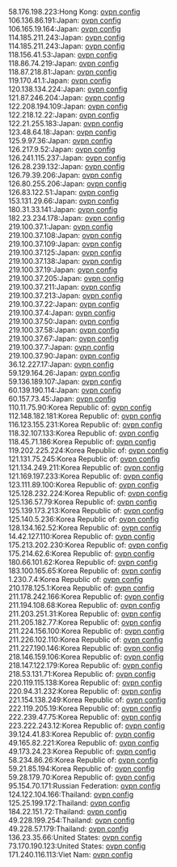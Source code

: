 58.176.198.223:Hong Kong: [ovpn config](vpn/58_176_198_223.ovpn)  
106.136.86.191:Japan: [ovpn config](vpn/106_136_86_191.ovpn)  
106.165.19.164:Japan: [ovpn config](vpn/106_165_19_164.ovpn)  
114.185.211.243:Japan: [ovpn config](vpn/114_185_211_243.ovpn)  
114.185.211.243:Japan: [ovpn config](vpn/114_185_211_243.ovpn)  
118.156.41.53:Japan: [ovpn config](vpn/118_156_41_53.ovpn)  
118.86.74.219:Japan: [ovpn config](vpn/118_86_74_219.ovpn)  
118.87.218.81:Japan: [ovpn config](vpn/118_87_218_81.ovpn)  
119.170.41.1:Japan: [ovpn config](vpn/119_170_41_1.ovpn)  
120.138.134.224:Japan: [ovpn config](vpn/120_138_134_224.ovpn)  
121.87.246.204:Japan: [ovpn config](vpn/121_87_246_204.ovpn)  
122.208.194.109:Japan: [ovpn config](vpn/122_208_194_109.ovpn)  
122.218.12.22:Japan: [ovpn config](vpn/122_218_12_22.ovpn)  
122.21.255.183:Japan: [ovpn config](vpn/122_21_255_183.ovpn)  
123.48.64.18:Japan: [ovpn config](vpn/123_48_64_18.ovpn)  
125.9.97.36:Japan: [ovpn config](vpn/125_9_97_36.ovpn)  
126.217.9.52:Japan: [ovpn config](vpn/126_217_9_52.ovpn)  
126.241.115.237:Japan: [ovpn config](vpn/126_241_115_237.ovpn)  
126.28.239.132:Japan: [ovpn config](vpn/126_28_239_132.ovpn)  
126.79.39.206:Japan: [ovpn config](vpn/126_79_39_206.ovpn)  
126.80.255.206:Japan: [ovpn config](vpn/126_80_255_206.ovpn)  
126.83.122.51:Japan: [ovpn config](vpn/126_83_122_51.ovpn)  
153.131.29.66:Japan: [ovpn config](vpn/153_131_29_66.ovpn)  
180.31.33.141:Japan: [ovpn config](vpn/180_31_33_141.ovpn)  
182.23.234.178:Japan: [ovpn config](vpn/182_23_234_178.ovpn)  
219.100.37.1:Japan: [ovpn config](vpn/219_100_37_1.ovpn)  
219.100.37.108:Japan: [ovpn config](vpn/219_100_37_108.ovpn)  
219.100.37.109:Japan: [ovpn config](vpn/219_100_37_109.ovpn)  
219.100.37.125:Japan: [ovpn config](vpn/219_100_37_125.ovpn)  
219.100.37.138:Japan: [ovpn config](vpn/219_100_37_138.ovpn)  
219.100.37.19:Japan: [ovpn config](vpn/219_100_37_19.ovpn)  
219.100.37.205:Japan: [ovpn config](vpn/219_100_37_205.ovpn)  
219.100.37.211:Japan: [ovpn config](vpn/219_100_37_211.ovpn)  
219.100.37.213:Japan: [ovpn config](vpn/219_100_37_213.ovpn)  
219.100.37.22:Japan: [ovpn config](vpn/219_100_37_22.ovpn)  
219.100.37.4:Japan: [ovpn config](vpn/219_100_37_4.ovpn)  
219.100.37.50:Japan: [ovpn config](vpn/219_100_37_50.ovpn)  
219.100.37.58:Japan: [ovpn config](vpn/219_100_37_58.ovpn)  
219.100.37.67:Japan: [ovpn config](vpn/219_100_37_67.ovpn)  
219.100.37.7:Japan: [ovpn config](vpn/219_100_37_7.ovpn)  
219.100.37.90:Japan: [ovpn config](vpn/219_100_37_90.ovpn)  
36.12.227.17:Japan: [ovpn config](vpn/36_12_227_17.ovpn)  
59.129.164.26:Japan: [ovpn config](vpn/59_129_164_26.ovpn)  
59.136.189.107:Japan: [ovpn config](vpn/59_136_189_107.ovpn)  
60.139.190.114:Japan: [ovpn config](vpn/60_139_190_114.ovpn)  
60.157.73.45:Japan: [ovpn config](vpn/60_157_73_45.ovpn)  
110.11.75.90:Korea Republic of: [ovpn config](vpn/110_11_75_90.ovpn)  
112.148.182.181:Korea Republic of: [ovpn config](vpn/112_148_182_181.ovpn)  
116.123.155.231:Korea Republic of: [ovpn config](vpn/116_123_155_231.ovpn)  
118.32.107.133:Korea Republic of: [ovpn config](vpn/118_32_107_133.ovpn)  
118.45.71.186:Korea Republic of: [ovpn config](vpn/118_45_71_186.ovpn)  
119.202.225.224:Korea Republic of: [ovpn config](vpn/119_202_225_224.ovpn)  
121.131.75.245:Korea Republic of: [ovpn config](vpn/121_131_75_245.ovpn)  
121.134.249.211:Korea Republic of: [ovpn config](vpn/121_134_249_211.ovpn)  
121.169.197.233:Korea Republic of: [ovpn config](vpn/121_169_197_233.ovpn)  
123.111.89.100:Korea Republic of: [ovpn config](vpn/123_111_89_100.ovpn)  
125.128.232.224:Korea Republic of: [ovpn config](vpn/125_128_232_224.ovpn)  
125.136.57.79:Korea Republic of: [ovpn config](vpn/125_136_57_79.ovpn)  
125.139.173.213:Korea Republic of: [ovpn config](vpn/125_139_173_213.ovpn)  
125.140.5.236:Korea Republic of: [ovpn config](vpn/125_140_5_236.ovpn)  
128.134.162.52:Korea Republic of: [ovpn config](vpn/128_134_162_52.ovpn)  
14.42.127.110:Korea Republic of: [ovpn config](vpn/14_42_127_110.ovpn)  
175.213.202.230:Korea Republic of: [ovpn config](vpn/175_213_202_230.ovpn)  
175.214.62.6:Korea Republic of: [ovpn config](vpn/175_214_62_6.ovpn)  
180.66.101.62:Korea Republic of: [ovpn config](vpn/180_66_101_62.ovpn)  
183.100.165.65:Korea Republic of: [ovpn config](vpn/183_100_165_65.ovpn)  
1.230.7.4:Korea Republic of: [ovpn config](vpn/1_230_7_4.ovpn)  
210.178.125.1:Korea Republic of: [ovpn config](vpn/210_178_125_1.ovpn)  
211.178.242.166:Korea Republic of: [ovpn config](vpn/211_178_242_166.ovpn)  
211.194.108.68:Korea Republic of: [ovpn config](vpn/211_194_108_68.ovpn)  
211.203.251.31:Korea Republic of: [ovpn config](vpn/211_203_251_31.ovpn)  
211.205.182.77:Korea Republic of: [ovpn config](vpn/211_205_182_77.ovpn)  
211.224.156.100:Korea Republic of: [ovpn config](vpn/211_224_156_100.ovpn)  
211.226.102.110:Korea Republic of: [ovpn config](vpn/211_226_102_110.ovpn)  
211.227.190.146:Korea Republic of: [ovpn config](vpn/211_227_190_146.ovpn)  
218.146.159.106:Korea Republic of: [ovpn config](vpn/218_146_159_106.ovpn)  
218.147.122.179:Korea Republic of: [ovpn config](vpn/218_147_122_179.ovpn)  
218.53.131.71:Korea Republic of: [ovpn config](vpn/218_53_131_71.ovpn)  
220.119.115.138:Korea Republic of: [ovpn config](vpn/220_119_115_138.ovpn)  
220.94.31.232:Korea Republic of: [ovpn config](vpn/220_94_31_232.ovpn)  
221.154.138.249:Korea Republic of: [ovpn config](vpn/221_154_138_249.ovpn)  
222.119.205.19:Korea Republic of: [ovpn config](vpn/222_119_205_19.ovpn)  
222.239.47.75:Korea Republic of: [ovpn config](vpn/222_239_47_75.ovpn)  
223.222.243.12:Korea Republic of: [ovpn config](vpn/223_222_243_12.ovpn)  
39.124.41.83:Korea Republic of: [ovpn config](vpn/39_124_41_83.ovpn)  
49.165.82.221:Korea Republic of: [ovpn config](vpn/49_165_82_221.ovpn)  
49.173.24.23:Korea Republic of: [ovpn config](vpn/49_173_24_23.ovpn)  
58.234.86.26:Korea Republic of: [ovpn config](vpn/58_234_86_26.ovpn)  
59.21.85.194:Korea Republic of: [ovpn config](vpn/59_21_85_194.ovpn)  
59.28.179.70:Korea Republic of: [ovpn config](vpn/59_28_179_70.ovpn)  
95.154.70.171:Russian Federation: [ovpn config](vpn/95_154_70_171.ovpn)  
124.122.104.166:Thailand: [ovpn config](vpn/124_122_104_166.ovpn)  
125.25.199.172:Thailand: [ovpn config](vpn/125_25_199_172.ovpn)  
184.22.151.72:Thailand: [ovpn config](vpn/184_22_151_72.ovpn)  
49.228.199.254:Thailand: [ovpn config](vpn/49_228_199_254.ovpn)  
49.228.57.179:Thailand: [ovpn config](vpn/49_228_57_179.ovpn)  
136.23.35.66:United States: [ovpn config](vpn/136_23_35_66.ovpn)  
73.170.190.123:United States: [ovpn config](vpn/73_170_190_123.ovpn)  
171.240.116.113:Viet Nam: [ovpn config](vpn/171_240_116_113.ovpn)  
